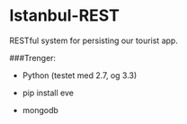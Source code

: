 Istanbul-REST
=============

RESTful system for persisting our tourist app.

###Trenger:
- Python (testet med 2.7, og 3.3)
- pip install eve

- mongodb
